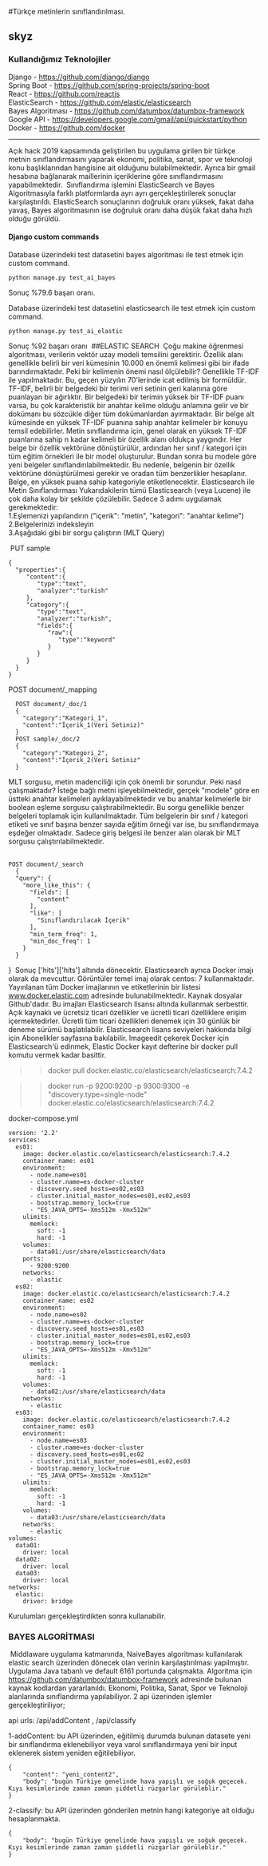 #Türkçe metinlerin sınıflandırılması.
​
## skyz
### Kullandığımız Teknolojiler   
Django - https://github.com/django/django  
Spring Boot - https://github.com/spring-projects/spring-boot  
React - https://github.com/reactjs    
ElasticSearch - https://github.com/elastic/elasticsearch  
Bayes Algoritması - https://github.com/datumbox/datumbox-framework  
Google API - https://developers.google.com/gmail/api/quickstart/python  
Docker - https://github.com/docker  

----------------------------------------------------------------
Açık hack 2019 kapsamında geliştirilen bu uygulama girilen bir 
türkçe metnin sınıflandırmasını yaparak ekonomi, politika, sanat,
spor ve teknoloji konu başlıklarından hangisine ait olduğunu bulabilmektedir.
Ayrıca bir gmail hesabına bağlanarak maillerinin içeriklerine göre 
sınıflandırmasını yapabilmektedir. 
​
Sınıflandırma işlemini ElasticSearch ve Bayes Algoritmasıyla farklı platformlarda 
ayrı ayrı gerçekleştirilerek sonuçlar karşılaştırıldı. 
ElasticSearch sonuçlarının doğruluk oranı yüksek, fakat daha yavaş,
Bayes algoritmasının ise doğruluk oranı daha düşük fakat daha hızlı olduğu görüldü.

#### Django custom commands 

Database üzerindeki test datasetini bayes algoritması ile test etmek için custom command.

    python manage.py test_ai_bayes

Sonuç %79.6 başarı oranı.


Database üzerindeki test datasetini elasticsearch ile test etmek için custom command.

    python manage.py test_ai_elastic

Sonuç %92 başarı oranı
​
##ELASTIC SEARCH
​
Çoğu makine öğrenmesi algoritması, verilerin vektör uzay modeli temsilini gerektirir. Özellik alanı genellikle belirli bir veri kümesinin 10.000 en önemli kelimesi gibi bir ifade barındırmaktadır. 
Peki bir kelimenin önemi nasıl ölçülebilir?
Genellikle TF-IDF ile yapılmaktadır. Bu, geçen yüzyılın 70'lerinde icat edilmiş bir formüldür. TF-IDF, belirli bir belgedeki bir terimi veri setinin geri kalanına göre puanlayan bir ağırlıktır. Bir belgedeki bir terimin yüksek bir TF-IDF puanı varsa, bu çok karakteristik bir anahtar kelime olduğu anlamına gelir ve bir dokümanı bu sözcükle diğer tüm dokümanlardan ayırmaktadır.
Bir belge alt kümesinde en yüksek TF-IDF puanına sahip anahtar kelimeler bir konuyu temsil edebilirler. Metin sınıflandırma için, genel olarak en yüksek TF-IDF puanlarına sahip n kadar kelimeli bir özellik alanı oldukça yaygındır.
Her belge bir özellik vektörüne dönüştürülür, ardından her sınıf / kategori için tüm eğitim örnekleri ile bir model oluşturulur. Bundan sonra bu modele göre yeni belgeler sınıflandırılabilmektedir. Bu nedenle, belgenin bir özellik vektörüne dönüştürülmesi gerekir ve oradan tüm benzerlikler hesaplanır. Belge, en yüksek puana sahip kategoriyle etiketlenecektir.
Elasticsearch ile Metin Sınıflandırması
Yukarıdakilerin tümü Elasticsearch (veya Lucene) ile çok daha kolay bir şekilde çözülebilir.
Sadece 3 adımı uygulamak gerekmektedir:  
1.Eşlemenizi yapılandırın ("içerik": "metin", "kategori": "anahtar kelime")  
2.Belgelerinizi indeksleyin  
3.Aşağıdaki gibi bir sorgu çalıştırın (MLT Query)    

​
PUT sample   
    
    {
      "properties":{
         "content":{
            "type":"text",
            "analyzer":"turkish"
         },
         "category":{
            "type":"text",
            "analyzer":"turkish",
            "fields":{
               "raw":{
                  "type":"keyword"
               }
            }
         }
      }
    }
      
​POST document/_mapping
  
      POST document/_doc/1
      {
        "category":"Kategori_1",
        "content":"İçerik_1(Veri Setiniz)"
      }
      POST sample/_doc/2
      {
        "category":"Kategori_2",
        "content":"İçerik_2(Veri Setiniz"
      }
      
MLT sorgusu, metin madenciliği için çok önemli bir sorundur.
Peki nasıl çalışmaktadır? İsteğe bağlı metni işleyebilmektedir, gerçek "modele" göre en üstteki anahtar kelimeleri ayıklayabilmektedir ve bu anahtar kelimelerle bir boolean eşleme sorgusu çalıştırabilmektedir. Bu sorgu genellikle benzer belgeleri toplamak için kullanılmaktadır.
Tüm belgelerin bir sınıf / kategori etiketi ve sınıf başına benzer sayıda eğitim örneği var ise, bu sınıflandırmaya eşdeğer olmaktadır. Sadece giriş belgesi ile benzer alan olarak bir MLT sorgusu çalıştırılabilmektedir.  
​

    POST document/_search
      {
      "query": {
        "more_like_this": {
          "fields": [
            "content"
          ],
          "like": [
            "Sınıflandırılacak İçerik"
          ],
          "min_term_freq": 1,
          "min_doc_freq": 1
        }
      }
}
​
Sonuç ['hits']['hits'] altında dönecektir.
Elasticsearch ayrıca Docker imajı olarak da mevcuttur. Görüntüler temel imaj olarak centos: 7 kullanmaktadır.
Yayınlanan tüm Docker imajlarının ve etiketlerinin bir listesi www.docker.elastic.com adresinde bulunabilmektedir. Kaynak dosyalar Github'dadır.
Bu imajları Elasticsearch lisansı altında kullanmak serbesttir. Açık kaynaklı ve ücretsiz ticari özellikler ve ücretli ticari özelliklere erişim içermektedirler. Ücretli tüm ticari özellikleri denemek için 30 günlük bir deneme sürümü başlatılabilir. Elasticsearch lisans seviyeleri hakkında bilgi için Abonelikler sayfasına bakılabilir.
Imageedit çekerek
Docker için Elasticsearch'ü edinmek, Elastic Docker kayıt defterine bir docker pull komutu vermek kadar basittir.
  
>>docker pull docker.elastic.co/elasticsearch/elasticsearch:7.4.2
 
>>docker run -p 9200:9200 -p 9300:9300 -e "discovery.type=single-node" docker.elastic.co/elasticsearch/elasticsearch:7.4.2

docker-compose.yml 

    version: '2.2'
    services:
      es01:
        image: docker.elastic.co/elasticsearch/elasticsearch:7.4.2
        container_name: es01
        environment:
          - node.name=es01
          - cluster.name=es-docker-cluster
          - discovery.seed_hosts=es02,es03
          - cluster.initial_master_nodes=es01,es02,es03
          - bootstrap.memory_lock=true
          - "ES_JAVA_OPTS=-Xms512m -Xmx512m"
        ulimits:
          memlock:
            soft: -1
            hard: -1
        volumes:
          - data01:/usr/share/elasticsearch/data
        ports:
          - 9200:9200
        networks:
          - elastic
      es02:
        image: docker.elastic.co/elasticsearch/elasticsearch:7.4.2
        container_name: es02
        environment:
          - node.name=es02
          - cluster.name=es-docker-cluster
          - discovery.seed_hosts=es01,es03
          - cluster.initial_master_nodes=es01,es02,es03
          - bootstrap.memory_lock=true
          - "ES_JAVA_OPTS=-Xms512m -Xmx512m"
        ulimits:
          memlock:
            soft: -1
            hard: -1
        volumes:
          - data02:/usr/share/elasticsearch/data
        networks:
          - elastic
      es03:
        image: docker.elastic.co/elasticsearch/elasticsearch:7.4.2
        container_name: es03
        environment:
          - node.name=es03
          - cluster.name=es-docker-cluster
          - discovery.seed_hosts=es01,es02
          - cluster.initial_master_nodes=es01,es02,es03
          - bootstrap.memory_lock=true
          - "ES_JAVA_OPTS=-Xms512m -Xmx512m"
        ulimits:
          memlock:
            soft: -1
            hard: -1
        volumes:
          - data03:/usr/share/elasticsearch/data
        networks:
          - elastic
    volumes:
      data01:
        driver: local
      data02:
        driver: local
      data03:
        driver: local
    networks:
      elastic:
        driver: bridge
        
Kurulumları gerçekleştirdikten sonra kullanabilir.
​
​
### BAYES ALGORİTMASI
​
Middlaware uygulama katmanında, NaiveBayes algoritması kullanılarak elastic search üzerinden dönecek olan verinin karşılaştırılması yapılmıştır. Uygulama Java tabanlı ve default 6161 portunda çalışmakta. Algoritma için https://github.com/datumbox/datumbox-framework adresinde bulunan kaynak kodlardan yararlanıldı.
Ekonomi, Politika, Sanat, Spor ve Teknoloji alanlarında sınıflandırma yapılabiliyor. 2 api üzerinden işlemler gerçekleştiriliyor;  

api urls: /api/addContent , /api/classify  

1-addContent: bu API üzerinden, eğitilmiş durumda bulunan datasete yeni bir sınıflandırma eklenebiliyor veya varol sınıflandırmaya yeni bir input eklenerek sistem yeniden eğitilebiliyor.
    
    {
        "content": "yeni_content2",
        "body": "bugün Türkiye genelinde hava yapışlı ve soğuk geçecek. Kıyı kesimlerinde zaman zaman şiddetli rüzgarlar görüleblir."
    }
    
2-classify: bu API üzerinden gönderilen metnin hangi kategoriye ait olduğu hesaplanmakta.
    
    {
        "body": "bugün Türkiye genelinde hava yapışlı ve soğuk geçecek. Kıyı kesimlerinde zaman zaman şiddetli rüzgarlar görüleblir."
    }
​
